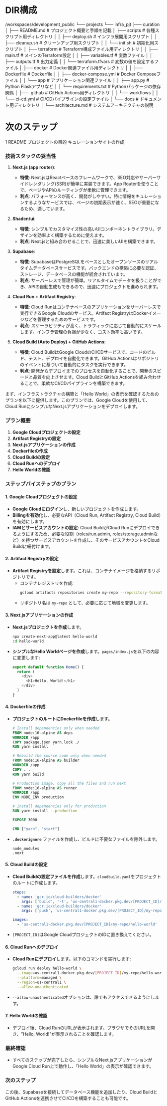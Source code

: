 # 



# DIR構成
/workspaces/development_public
└── projects
    └── infra_pjt
        ├── curation
        │   ├── README.md                  # プロジェクト概要と手順を記載
        │   ├── scripts                    # 各種スクリプト用ディレクトリ
        │   │   ├── deploy.sh              # インフラ展開用スクリプト
        │   │   ├── cleanup.sh             # クリーンアップ用スクリプト
        │   │   └── init.sh                # 初期化用スクリプト
        │   ├── terraform                  # Terraform構成ファイル用ディレクトリ
        │   │   ├── main.tf                # メインのTerraform設定
        │   │   ├── variables.tf           # 変数ファイル
        │   │   ├── outputs.tf             # 出力定義
        │   │   └── terraform.tfvars       # 変数の値を設定するファイル
        │   ├── docker                     # Docker関連ファイル用ディレクトリ
        │   │   ├── Dockerfile             # Dockerfile
        │   │   ├── docker-compose.yml     # Docker Composeファイル
        │   │   └── app                    # アプリケーション関連ファイル
        │   │       ├── app.py             # Python Flaskアプリなど
        │   │       └── requirements.txt   # Pythonパッケージの依存関係
        │   ├── .github                    # GitHub Actions用ディレクトリ
        │   │   └── workflows
        │   │       └── ci-cd.yml          # CI/CDパイプラインの設定ファイル
        │   └── docs                       # ドキュメント用ディレクトリ
        │       └── architecture.md        # システムアーキテクチャの説明


# 次のステップ
1 README
プロジェクトの目的
キュレーションサイトの作成


### 技術スタックの妥当性

1. **Next.js (app router)**:
   - **特徴**: Next.jsはReactベースのフレームワークで、SEO対応やサーバーサイドレンダリング(SSR)が簡単に実装できます。App Routerを使うことで、ページやAPIのルーティングが柔軟に管理できます。
   - **利点**: パフォーマンスが高く、開発がしやすい。特に情報をキュレーションするようなサービスでは、ページの初期表示が速く、SEOが重要になるため、適しています。

2. **Shadcn/ui**:
   - **特徴**: シンプルでカスタマイズ性の高いUIコンポーネントライブラリ。デザインを効率よく構築するために使えます。
   - **利点**: Next.jsと組み合わせることで、迅速に美しいUIを構築できます。

3. **Supabase**:
   - **特徴**: SupabaseはPostgreSQLをベースとしたオープンソースのリアルタイムデータベースサービスです。バックエンドの構築に必要な認証、ストレージ、データベースの機能が統合されています。
   - **利点**: サーバーレスで管理が簡単。リアルタイムでデータを扱うことができ、APIの自動生成もできるので、迅速にプロジェクトを進められます。

4. **Cloud Run + Artifact Registry**:
   - **特徴**: Cloud Runはコンテナベースのアプリケーションをサーバーレスで実行できるGoogle Cloudのサービス。Artifact RegistryはDockerイメージなどを管理するためのサービスです。
   - **利点**: スケーラビリティが高く、トラフィックに応じて自動的にスケールします。インフラ管理の負担が少なく、コスト効率も高いです。

5. **Cloud Build (Auto Deploy) + GitHub Actions**:
   - **特徴**: Cloud BuildはGoogle CloudのCI/CDサービスで、コードのビルド、テスト、デプロイを自動化できます。GitHub Actionsはリポジトリのイベントに基づいて自動的にタスクを実行できます。
   - **利点**: 開発からデプロイまでのプロセスを自動化することで、開発のスピードと品質を向上させます。Cloud BuildとGitHub Actionsを組み合わせることで、柔軟なCI/CDパイプラインを構築できます。

まず、インフラストラクチャの構築と「Hello World」の表示を確認するためのプランを以下に提供します。このプランでは、Google Cloudを使用して、Cloud RunにシンプルなNext.jsアプリケーションをデプロイします。

### プラン概要
1. **Google Cloudプロジェクトの設定**
2. **Artifact Registryの設定**
3. **Next.jsアプリケーションの作成**
4. **Dockerfileの作成**
5. **Cloud Buildの設定**
6. **Cloud Runへのデプロイ**
7. **Hello Worldの確認**

### ステップバイステップのプラン

#### 1. Google Cloudプロジェクトの設定
- **Google Cloudにログイン**し、新しいプロジェクトを作成します。
- **Billingを有効化**し、必要なAPI（Cloud Run, Artifact Registry, Cloud Build）を有効にします。
- **IAMとサービスアカウントの設定**: Cloud BuildがCloud Runにデプロイできるようにするため、必要な役割（roles/run.admin, roles/storage.adminなど）を持つサービスアカウントを作成し、そのサービスアカウントをCloud Buildに紐付けます。

#### 2. Artifact Registryの設定
- **Artifact Registryを設定**します。これは、コンテナイメージを格納するリポジトリです。
  - コンテナレジストリを作成:
    ```bash
    gcloud artifacts repositories create my-repo --repository-format=docker --location=us-central1
    ```
  - リポジトリ名は `my-repo` として、必要に応じて地域を変更します。

#### 3. Next.jsアプリケーションの作成
- **Next.jsプロジェクトを作成**します。
  ```bash
  npx create-next-app@latest hello-world
  cd hello-world
  ```
- **シンプルなHello Worldページを作成**します。`pages/index.js`を以下の内容に変更します:
  ```javascript
  export default function Home() {
    return (
      <div>
        <h1>Hello, World!</h1>
      </div>
    )
  }
  ```

#### 4. Dockerfileの作成
- **プロジェクトのルートにDockerfileを作成**します。
  ```Dockerfile
  # Install dependencies only when needed
  FROM node:16-alpine AS deps
  WORKDIR /app
  COPY package.json yarn.lock ./
  RUN yarn install

  # Rebuild the source code only when needed
  FROM node:16-alpine AS builder
  WORKDIR /app
  COPY . .
  RUN yarn build

  # Production image, copy all the files and run next
  FROM node:16-alpine AS runner
  WORKDIR /app
  ENV NODE_ENV production

  # Install dependencies only for production
  RUN yarn install --production

  EXPOSE 3000

  CMD ["yarn", "start"]
  ```
- **`.dockerignore`** ファイルを作成し、ビルドに不要なファイルを除外します。
  ```plaintext
  node_modules
  .next
  ```

#### 5. Cloud Buildの設定
- **Cloud Buildの設定ファイルを作成**します。`cloudbuild.yaml`をプロジェクトのルートに作成します。
  ```yaml
  steps:
    - name: 'gcr.io/cloud-builders/docker'
      args: ['build', '-t', 'us-central1-docker.pkg.dev/[PROJECT_ID]/my-repo/hello-world', '.']
    - name: 'gcr.io/cloud-builders/docker'
      args: ['push', 'us-central1-docker.pkg.dev/[PROJECT_ID]/my-repo/hello-world']

  images:
    - 'us-central1-docker.pkg.dev/[PROJECT_ID]/my-repo/hello-world'
  ```
- `[PROJECT_ID]`はGoogle CloudプロジェクトのIDに置き換えてください。

#### 6. Cloud Runへのデプロイ
- **Cloud Runにデプロイ**します。以下のコマンドを実行します:
  ```bash
  gcloud run deploy hello-world \
    --image=us-central1-docker.pkg.dev/[PROJECT_ID]/my-repo/hello-world \
    --platform=managed \
    --region=us-central1 \
    --allow-unauthenticated
  ```
- `--allow-unauthenticated`オプションは、誰でもアクセスできるようにします。

#### 7. Hello Worldの確認
- デプロイ後、Cloud RunのURLが表示されます。ブラウザでそのURLを開き、"Hello, World!"が表示されることを確認します。

### 最終確認
- すべてのステップが完了したら、シンプルなNext.jsアプリケーションがGoogle Cloud Run上で動作し、「Hello World」の表示が確認できます。

### 次のステップ
この後、Supabaseを接続してデータベース機能を追加したり、Cloud BuildとGitHub Actionsを連携させてCI/CDを構築することも可能です。


